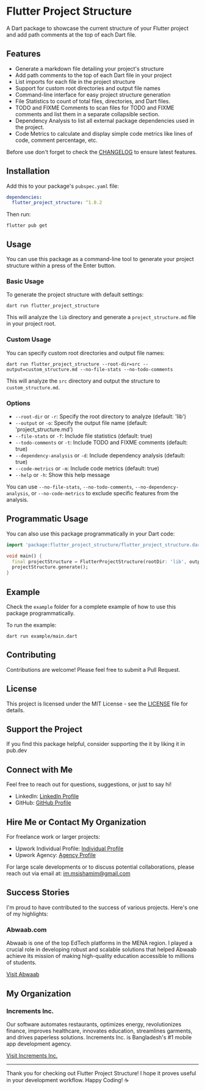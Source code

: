 # Flutter Project Structure

A Dart package to showcase the current structure of your Flutter project and add path comments at the top of each Dart file.

## Features

- Generate a markdown file detailing your project's structure
- Add path comments to the top of each Dart file in your project
- List imports for each file in the project structure
- Support for custom root directories and output file names
- Command-line interface for easy project structure generation
- File Statistics to count of total files, directories, and Dart files.
- TODO and FIXME Comments to scan files for TODO and FIXME comments and list them in a separate collapsible section.
- Dependency Analysis to list all external package dependencies used in the project.
- Code Metrics to calculate and display simple code metrics like lines of code, comment percentage, etc. 

Before use don't forget to check the [CHANGELOG](CHANGELOG.md) to ensure latest features.

## Installation

Add this to your package's `pubspec.yaml` file:

```yaml
dependencies:
  flutter_project_structure: ^1.0.2
```

Then run:

```
flutter pub get
```

## Usage

You can use this package as a command-line tool to generate your project structure within a press of the Enter button.

### Basic Usage

To generate the project structure with default settings:

```
dart run flutter_project_structure
```

This will analyze the `lib` directory and generate a `project_structure.md` file in your project root.

### Custom Usage

You can specify custom root directories and output file names:

```
dart run flutter_project_structure --root-dir=src --output=custom_structure.md --no-file-stats --no-todo-comments
```

This will analyze the `src` directory and output the structure to `custom_structure.md`.

### Options

- `--root-dir` or `-r`: Specify the root directory to analyze (default: 'lib')
- `--output` or `-o`: Specify the output file name (default: 'project_structure.md')
- `--file-stats` or `-f`: Include file statistics (default: true)
- `--todo-comments` or `-t`: Include TODO and FIXME comments (default: true)
- `--dependency-analysis` or `-d`: Include dependency analysis (default: true)
- `--code-metrics` or `-m`: Include code metrics (default: true)
- `--help` or `-h`: Show this help message

You can use `--no-file-stats`, `--no-todo-comments`, `--no-dependency-analysis`, or `--no-code-metrics` to exclude specific features from the analysis.

## Programmatic Usage

You can also use this package programmatically in your Dart code:

```dart
import 'package:flutter_project_structure/flutter_project_structure.dart';

void main() {
  final projectStructure = FlutterProjectStructure(rootDir: 'lib', outputFile: 'project_structure.md');
  projectStructure.generate();
}
```

## Example

Check the `example` folder for a complete example of how to use this package programmatically.

To run the example:

```
dart run example/main.dart
```

## Contributing

Contributions are welcome! Please feel free to submit a Pull Request.

## License

This project is licensed under the MIT License - see the [LICENSE](LICENSE) file for details.

## Support the Project

If you find this package helpful, consider supporting the it by liking it in pub.dev

## Connect with Me

Feel free to reach out for questions, suggestions, or just to say hi!

- LinkedIn: [LinkedIn Profile](https://www.linkedin.com/in/msishamim)
- GitHub: [GitHub Profile](https://github.com/msi-shamim)

## Hire Me or Contact My Organization

For freelance work or larger projects:

- Upwork Individual Profile: [Individual Profile](https://upwork.com/freelancers/msifullstack)
- Upwork Agency: [Agency Profile](https://www.upwork.com/agencies/incrementsinc/)

For large scale developments or to discuss potential collaborations, please reach out via email at: im.msishamim@gmail.com

## Success Stories

I'm proud to have contributed to the success of various projects. Here's one of my highlights:

### Abwaab.com

Abwaab is one of the top EdTech platforms in the MENA region. I played a crucial role in developing robust and scalable solutions that helped Abwaab achieve its mission of making high-quality education accessible to millions of students.

[Visit Abwaab](https://www.abwaab.com)

## My Organization

### Increments Inc. 

Our software automates restaurants, optimizes energy, revolutionizes finance, improves healthcare, innovates education, streamlines garments, and drives paperless solutions.
Increments Inc. is Bangladesh's #1 mobile app development agency.

[Visit Increments Inc.](https://incrementsinc.com)

---

Thank you for checking out Flutter Project Structure! I hope it proves useful in your development workflow. Happy Coding! ☕️ 
